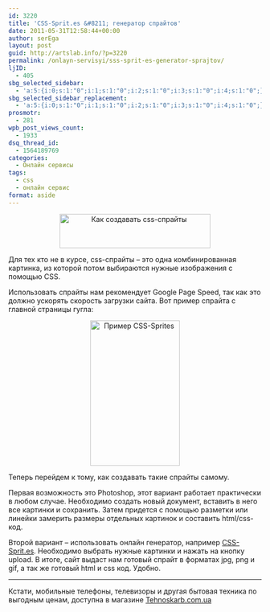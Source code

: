 ```yaml
---
id: 3220
title: 'СSS-Sprit.es &#8211; генератор спрайтов'
date: 2011-05-31T12:58:44+00:00
author: serEga
layout: post
guid: http://artslab.info/?p=3220
permalink: /onlayn-servisyi/sss-sprit-es-generator-sprajtov/
ljID:
  - 405
sbg_selected_sidebar:
  - 'a:5:{i:0;s:1:"0";i:1;s:1:"0";i:2;s:1:"0";i:3;s:1:"0";i:4;s:1:"0";}'
sbg_selected_sidebar_replacement:
  - 'a:5:{i:0;s:1:"0";i:1;s:1:"0";i:2;s:1:"0";i:3;s:1:"0";i:4;s:1:"0";}'
prosmotr:
  - 281
wpb_post_views_count:
  - 1933
dsq_thread_id:
  - 1564189769
categories:
  - Онлайн сервисы
tags:
  - css
  - онлайн сервис
format: aside
---
```

<center>
  <img src="http://googledrive.com/host/0B9lHVSSSdxdxd0hjdUdmRzY3Tjg/css-sprites-300x68.jpg" alt="Как создавать css-спрайты" title="css-sprites" width="300" height="68" class="alignnone size-medium wp-image-3222" />
</center>

Для тех кто не в курсе, css-спрайты &#8211; это одна комбинированная картинка, из которой потом выбираются нужные изображения с помощью CSS.

Использовать спрайты нам рекомендует Google Page Speed, так как это должно ускорять скорость загрузки сайта. Вот пример спрайта с главной страницы гугла:

<center>
  <img src="http://googledrive.com/host/0B9lHVSSSdxdxd0hjdUdmRzY3Tjg/nav_logo72.png" alt="Пример CSS-Sprites" title="nav_logo72" width="178" height="289" class="alignnone size-full wp-image-3221" />
</center>

Теперь перейдем к тому, как создавать такие спрайты самому.

Первая возможность это Photoshop, этот вариант работает практически в любом случае. Необходимо создать новый документ, вставить в него все картинки и сохранить. Затем придется с помощью разметки или линейки замерить размеры отдельных картинок и составить html/css-код.

Второй вариант &#8211; использовать онлайн генератор, например <a href="http://css-sprit.es/" rel="nofollow">СSS-Sprit.es</a>. Необходимо выбрать нужные картинки и нажать на кнопку upload. В итоге, сайт выдаст нам готовый спрайт в форматах jpg, png и gif, а так же готовый html и css код. Удобно.

<!--more-->

* * *

Кстати, мобильные телефоны, телевизоры и другая бытовая техника по выгодным ценам, доступна в магазине [Tehnoskarb.com.ua](http://tehnoskarb.com.ua/catalog/g66-mobilnye-telefony)